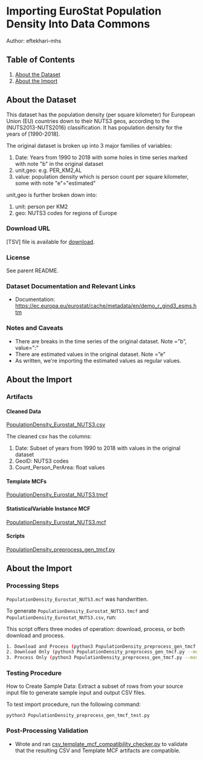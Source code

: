 # Importing EuroStat Population Density Into Data Commons

Author: eftekhari-mhs

## Table of Contents

1. [About the Dataset](#about-the-dataset)
1. [About the Import](#about-the-import)

## About the Dataset

This dataset has the population density (per square kilometer) for European Union (EU) countries down to their NUTS3 geos, according to the (NUTS2013-NUTS2016) classification. It has population density for the years of [1990-2018].

The original dataset is broken up into 3 major families of variables:

1. Date: Years from 1990 to 2018 with some holes in time series marked with note "b" in the original dataset
2. unit,geo: e.g. PER_KM2,AL
3. value: population density which is person count per square kilometer, some with note "e"="estimated"

unit,geo is further broken down into:

1. unit: person per KM2
2. geo: NUTS3 codes for regions of Europe

### Download URL

[TSV] file is available for [download](https://ec.europa.eu/eurostat/api/dissemination/sdmx/2.1/data/demo_r_d3dens/?format=TSV&compressed=true).

### License

See parent README.

### Dataset Documentation and Relevant Links

- Documentation: <https://ec.europa.eu/eurostat/cache/metadata/en/demo_r_gind3_esms.htm>

### Notes and Caveats

- There are breaks in the time series of the original dataset. Note =”b”, value=":"
- There are estimated values in the original dataset. Note =”e”
- As written, we're importing the estimated values as regular values.

## About the Import

### Artifacts

#### Cleaned Data

[PopulationDensity_Eurostat_NUTS3.csv](./PopulationDensity_Eurostat_NUTS3.csv)

The cleaned csv has the columns:

1. Date: Subset of years from 1990 to 2018 with values in the original dataset
2. GeoID: NUTS3 codes
3. Count_Person_PerArea: float values

#### Template MCFs

[PopulationDensity_Eurostat_NUTS3.tmcf](./PopulationDensity_Eurostat_NUTS3.tmcf)

#### StatisticalVariable Instance MCF

[PopulationDensity_Eurostat_NUTS3.mcf](./PopulationDensity_Eurostat_NUTS3.mcf)

#### Scripts

[PopulationDensity_preprocess_gen_tmcf.py](./PopulationDensity_preprocess_gen_tmcf.py)

## About the Import

### Processing Steps

`PopulationDensity_Eurostat_NUTS3.mcf` was handwritten.

To generate `PopulationDensity_Eurostat_NUTS3.tmcf` and `PopulationDensity_Eurostat_NUTS3.csv`, run:


This script offers three modes of operation: download, process, or both download and process.

```bash
1. Download and Process (python3 PopulationDensity_preprocess_gen_tmcf.py or no mode flag):
2. Download Only (python3 PopulationDensity_preprocess_gen_tmcf.py --mode=download):
3. Process Only (python3 PopulationDensity_preprocess_gen_tmcf.py --mode=process):
```

### Testing Procedure

How to Create Sample Data: Extract a subset of rows from your source input file to generate sample input and output CSV files.

To test import procedure, run the following command:

```
python3 PopulationDensity_preprocess_gen_tmcf_test.py

```

### Post-Processing Validation

- Wrote and ran
  [csv_template_mcf_compatibility_checker.py](./csv_template_mcf_compatibility_checker.py)
  to validate that the resulting CSV and Template MCF artifacts are
  compatible.
